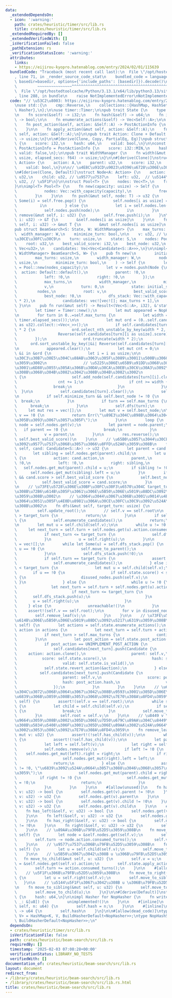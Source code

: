 ```yaml
---
data:
  _extendedDependsOn:
  - icon: ':warning:'
    path: crates/heuristic/timer/src/lib.rs
    title: crates/heuristic/timer/src/lib.rs
  _extendedRequiredBy: []
  _extendedVerifiedWith: []
  _isVerificationFailed: false
  _pathExtension: rs
  _verificationStatusIcon: ':warning:'
  attributes:
    links:
    - https://eijirou-kyopro.hatenablog.com/entry/2024/02/01/115639
  bundledCode: "Traceback (most recent call last):\n  File \"/opt/hostedtoolcache/Python/3.13.1/x64/lib/python3.13/site-packages/onlinejudge_verify/documentation/build.py\"\
    , line 71, in _render_source_code_stat\n    bundled_code = language.bundle(stat.path,\
    \ basedir=basedir, options={'include_paths': [basedir]}).decode()\n          \
    \         ~~~~~~~~~~~~~~~^^^^^^^^^^^^^^^^^^^^^^^^^^^^^^^^^^^^^^^^^^^^^^^^^^^^^^^^^^^^^^^^^^\n\
    \  File \"/opt/hostedtoolcache/Python/3.13.1/x64/lib/python3.13/site-packages/onlinejudge_verify/languages/rust.py\"\
    , line 288, in bundle\n    raise NotImplementedError\nNotImplementedError\n"
  code: "// \u53C2\u8003: https://eijirou-kyopro.hatenablog.com/entry/2024/02/01/115639\n\
    \nuse std::{\n    cmp::Reverse,\n    collections::{HashMap, HashSet},\n    hash::{BuildHasherDefault,\
    \ Hasher},\n};\n\nuse timer::Timer;\n\npub trait State {\n    type A: Action;\n\
    \n    fn score(&self) -> i32;\n    fn hash(&self) -> u64;\n    fn is_valid(&self)\
    \ -> bool;\n\n    fn enumerate_actions(&self) -> Vec<Self::A>;\n\n    #[allow(unused_variables)]\n\
    \    fn post_action(&self, action: &Self::A) -> PostActionInfo {\n        UNIMPLEMENT_POST_ACTION\n\
    \    }\n\n    fn apply_action(&mut self, action: &Self::A);\n    fn revert_action(&mut\
    \ self, action: &Self::A);\n}\n\npub trait Action: Clone + Default {\n    fn consumed_turns(&self)\
    \ -> usize;\n}\n\n#[derive(Clone, Copy, PartialEq, Eq)]\npub struct PostActionInfo\
    \ {\n    score: i32,\n    hash: u64,\n    valid: bool,\n}\n\nconst UNIMPLEMENT_POST_ACTION:\
    \ PostActionInfo = PostActionInfo {\n    score: i32::MIN,\n    hash: !0,\n   \
    \ valid: false,\n};\n\npub trait WidthManager {\n    fn width(&mut self, turn:\
    \ usize, elapsed_secs: f64) -> usize;\n}\n\n#[derive(Clone)]\nstruct Candidate<A:\
    \ Action> {\n    action: A,\n    parent: u32,\n    score: i32,\n    hash: u64,\n\
    \    valid: bool,\n}\n\n// \u4E8C\u91CD\u9023\u9396\u6728\u306E\u30CE\u30FC\u30C9\
    \n#[derive(Clone, Default)]\nstruct Node<A: Action> {\n    action: A,\n    parent:\
    \ u32,\n    child: u32, // \u9577\u7537\n    left: u32,  // \u5144\n    right:\
    \ u32, // \u5F1F\n}\n\nstruct Pool<T> {\n    nodes: Vec<T>,\n    free: Vec<u32>,\n\
    }\n\nimpl<T> Pool<T> {\n    fn new(capacity: usize) -> Self {\n        Self {\n\
    \            nodes: Vec::with_capacity(capacity),\n            free: Vec::with_capacity(capacity),\n\
    \        }\n    }\n\n    fn push(&mut self, node: T) -> u32 {\n        if let\
    \ Some(i) = self.free.pop() {\n            self.nodes[i as usize] = node;\n  \
    \          i\n        } else {\n            let i = self.nodes.len() as u32;\n\
    \            self.nodes.push(node);\n            i\n        }\n    }\n\n    fn\
    \ remove(&mut self, i: u32) {\n        self.free.push(i);\n    }\n\n    fn get(&self,\
    \ i: u32) -> &T {\n        &self.nodes[i as usize]\n    }\n\n    fn get_mut(&mut\
    \ self, i: u32) -> &mut T {\n        &mut self.nodes[i as usize]\n    }\n}\n\n\
    pub struct BeamSearch<S: State, W: WidthManager> {\n    max_turns: usize,\n  \
    \  width_manager: W,\n    minimize_turn: bool,\n\n    v: u32, // \u73FE\u5728\u306E\
    \u30CE\u30FC\u30C9\n    turn: usize,\n    state: S,\n    nodes: Pool<Node<S::A>>,\n\
    \    root: u32,\n    best_valid_score: i32,\n    best_node: u32,\n    dfs_stack:\
    \ Vec<u32>,\n    candidates: Vec<Vec<Candidate<S::A>>>,\n}\n\nimpl<S: State, W:\
    \ WidthManager> BeamSearch<S, W> {\n    pub fn new(\n        initial_state: S,\n\
    \        max_turns: usize,\n        width_manager: W,\n        nodes_capacity:\
    \ usize,\n        minimize_turn: bool,\n    ) -> Self {\n        let mut nodes\
    \ = Pool::new(nodes_capacity);\n        let v = nodes.push(Node {\n          \
    \  action: Default::default(),\n            parent: !0,\n            child: !0,\n\
    \            left: !0,\n            right: !0,\n        });\n        Self {\n\
    \            max_turns,\n            width_manager,\n            minimize_turn,\n\
    \            v,\n            turn: 0,\n            state: initial_state,\n   \
    \         nodes,\n            root: v,\n            best_valid_score: i32::MIN,\n\
    \            best_node: !0,\n            dfs_stack: Vec::with_capacity(nodes_capacity\
    \ * 2),\n            candidates: vec![vec![]; max_turns + 1],\n        }\n   \
    \ }\n\n    pub fn run(&mut self) -> Result<(Vec<S::A>, i32), &'static str> {\n\
    \        let timer = Timer::new();\n        let mut appeared = NopHashSet::default();\n\
    \n        for turn in 0..=self.max_turns {\n            let width = self.width_manager.width(turn,\
    \ timer.elapsed_secs());\n\n            let mut ord = (0..self.candidates[turn].len()\
    \ as u32).collect::<Vec<_>>();\n            if self.candidates[turn].len() > width\
    \ * 2 {\n                ord.select_nth_unstable_by_key(width * 2, |&i| {\n  \
    \                  Reverse(self.candidates[turn][i as usize].score)\n        \
    \        });\n                ord.truncate(width * 2);\n            }\n      \
    \      ord.sort_unstable_by_key(|&i| Reverse(self.candidates[turn][i as usize].score));\n\
    \n            appeared.clear();\n            let mut cnt = 0;\n            for\
    \ &i in &ord {\n                let i = i as usize;\n\n                // \u30CF\
    \u30C3\u30B7\u30E5\u304C\u88AB\u3063\u305F\u3089\u30011\u500B\u3060\u3051\u6B8B\
    \u3059\u3002\n                // \u5225\u306E\u65B9\u91DD\u3068\u3057\u3066\u306F\
    \u3001\u6D88\u3055\u305A\u306B\u30DA\u30CA\u30EB\u30C6\u30A3\u3092\u4E0E\u3048\
    \u308B\u3068\u304B\u3082\u3042\u308B\u304B\u3082\u3002\n                if appeared.insert(self.candidates[turn][i].hash)\
    \ {\n                    self.add_node(self.candidates[turn][i].clone());\n  \
    \                  cnt += 1;\n                    if cnt >= width {\n        \
    \                break;\n                    }\n                }\n          \
    \  }\n\n            self.candidates[turn].clear();\n            self.candidates[turn].shrink_to_fit();\n\
    \n            if self.minimize_turn && self.best_node != !0 {\n              \
    \  break;\n            }\n            if turn == self.max_turns {\n          \
    \      break;\n            }\n\n            self.dfs(turn);\n        }\n\n   \
    \     let mut res = vec![];\n        let mut v = self.best_node;\n\n        if\
    \ v == !0 {\n            return Err(\"\u89E3\u304C\u898B\u3064\u304B\u308A\u307E\
    \u305B\u3093\u3067\u3057\u305F\");\n        }\n\n        loop {\n            let\
    \ node = self.nodes.get(v);\n            let parent = node.parent;\n         \
    \   if parent == !0 {\n                break;\n            }\n            res.push(node.action.clone());\n\
    \            v = parent;\n        }\n\n        res.reverse();\n        Ok((res,\
    \ self.best_valid_score))\n    }\n\n    // \u65B0\u3057\u3044\u30CE\u30FC\u30C9\
    \u3092\u9577\u7537\u3068\u3057\u3066\u8FFD\u52A0\u3059\u308B\n    fn add_node(&mut\
    \ self, cand: Candidate<S::A>) -> u32 {\n        let parent = cand.parent;\n \
    \       let sibling = self.nodes.get(parent).child;\n        let u = self.nodes.push(Node\
    \ {\n            action: cand.action,\n            parent,\n            child:\
    \ !0,\n            left: !0,\n            right: sibling,\n        });\n     \
    \   self.nodes.get_mut(parent).child = u;\n        if sibling != !0 {\n      \
    \      self.nodes.get_mut(sibling).left = u;\n        }\n        if cand.valid\
    \ && cand.score > self.best_valid_score {\n            self.best_node = u;\n \
    \           self.best_valid_score = cand.score;\n        }\n        u\n    }\n\
    \n    // \u73FE\u5728\u306E\u30BF\u30FC\u30F3\u6570\u304C target_turn \u3067\u3042\
    \u308B\u72B6\u614B\u305F\u3061\u306E\u5B50\u306E\u5019\u88DC\u3092\u5217\u6319\
    \u3059\u308B\u3002\n    // \u3064\u3044\u3067\u306B\u3001\u9014\u4E2D\u3067\u898B\
    \u3064\u3051\u305F\u4E0D\u8981\u306A\u30CE\u30FC\u30C9\u3092\u524A\u9664\u3059\
    \u308B\u3002\n    fn dfs(&mut self, target_turn: usize) {\n        assert!(self.dfs_stack.is_empty());\n\
    \n        self.update_root();\n        // self.v == self.root\n\n        if self.turn\
    \ > target_turn {\n            return;\n        }\n\n        if self.turn == target_turn\
    \ {\n            self.enumerate_candidates();\n            return;\n        }\n\
    \n        let mut u = self.child(self.v);\n\n        while u != !0 {\n       \
    \     let next_turn = self.turn + self.nodes.get(u).action.consumed_turns();\n\
    \            if next_turn <= target_turn {\n                self.dfs_stack.push(u);\n\
    \            }\n            u = self.right(u);\n        }\n\n        let mut disused_nodes\
    \ = vec![];\n        while let Some(u) = self.dfs_stack.pop() {\n            if\
    \ u == !0 {\n                self.move_to_parent();\n                continue;\n\
    \            }\n\n            self.dfs_stack.push(!0);\n            self.move_to_child(u);\n\
    \            if self.turn == target_turn {\n                assert!(!self.has_child(self.v));\n\
    \                self.enumerate_candidates();\n            } else if self.turn\
    \ < target_turn {\n                let mut u = self.child(self.v);\n         \
    \       if u == !0 {\n                    if self.state.score() < self.best_valid_score\
    \ {\n                        disused_nodes.push(self.v);\n                   \
    \ }\n                } else {\n                    while u != !0 {\n         \
    \               let next_turn = self.turn + self.nodes.get(u).action.consumed_turns();\n\
    \                        if next_turn <= target_turn {\n                     \
    \       self.dfs_stack.push(u);\n                        }\n                 \
    \       u = self.right(u);\n                    }\n                }\n       \
    \     } else {\n                unreachable!()\n            }\n        }\n   \
    \     assert!(self.v == self.root);\n\n        for v in disused_nodes {\n    \
    \        self.remove_leaf(v);\n        }\n    }\n\n    // \u73FE\u5728\u306E\u72B6\
    \u614B\u306E\u5B50\u306E\u5019\u88DC\u3092\u5217\u6319\u3059\u308B\n    fn enumerate_candidates(&mut\
    \ self) {\n        let actions = self.state.enumerate_actions();\n        for\
    \ action in actions {\n            let next_turn = self.turn + action.consumed_turns();\n\
    \            if next_turn > self.max_turns {\n                continue;\n    \
    \        }\n\n            let post_action = self.state.post_action(&action);\n\
    \            if post_action == UNIMPLEMENT_POST_ACTION {\n                self.state.apply_action(&action);\n\
    \                self.candidates[next_turn].push(Candidate {\n               \
    \     action: action.clone(),\n                    parent: self.v,\n         \
    \           score: self.state.score(),\n                    hash: self.state.hash(),\n\
    \                    valid: self.state.is_valid(),\n                });\n    \
    \            self.state.revert_action(&action);\n            } else {\n      \
    \          self.candidates[next_turn].push(Candidate {\n                    action,\n\
    \                    parent: self.v,\n                    score: post_action.score,\n\
    \                    hash: post_action.hash,\n                    valid: post_action.valid,\n\
    \                });\n            }\n        }\n    }\n\n    // \u6839\u306E\u5B50\
    \u304C\u3072\u3068\u3064\u3067\u3042\u308B\u9593\u3001\u305D\u306E\u5B50\u3092\
    \u6839\u306B\u3059\u308B\u3053\u3068\u3092\u7E70\u308A\u8FD4\u3059\n    fn update_root(&mut\
    \ self) {\n        assert!(self.v == self.root);\n\n        while self.has_child(self.v)\
    \ {\n            let child = self.child(self.v);\n            if self.has_right(child)\
    \ {\n                break;\n            }\n            self.move_to_first_child();\n\
    \        }\n        self.root = self.v;\n    }\n\n    // \u8449 v \u3092\u524A\
    \u9664\u3059\u308B\u3002\u305D\u306E\u7D50\u679C\u89AA\u304C\u8449\u306B\u306A\
    \u308B\u5834\u5408\u306F\u3001\u305D\u306E\u89AA\u3082\u524A\u9664\u3059\u308B\
    \u3002\u3053\u308C\u3092\u7E70\u308A\u8FD4\u3059\n    fn remove_leaf(&mut self,\
    \ mut v: u32) {\n        assert!(!self.has_child(v));\n\n        while v != self.best_node\
    \ {\n            assert!(!self.has_child(v));\n\n            let parent = self.parent(v);\n\
    \            let left = self.left(v);\n            let right = self.right(v);\n\
    \            self.nodes.remove(v);\n            if left != !0 {\n            \
    \    self.nodes.get_mut(left).right = right;\n                if right != !0 {\n\
    \                    self.nodes.get_mut(right).left = left;\n                }\n\
    \                return;\n            } else {\n                assert!(parent\
    \ != !0, \"\u6839\u3092\u524A\u9664\u3057\u3088\u3046\u3068\u3057\u3066\u3044\u307E\
    \u3059\");\n                self.nodes.get_mut(parent).child = right;\n      \
    \          if right != !0 {\n                    self.nodes.get_mut(right).left\
    \ = !0;\n                    return;\n                }\n                v = parent;\n\
    \            }\n        }\n    }\n\n    #[allow(unused)]\n    fn has_parent(&self,\
    \ v: u32) -> bool {\n        self.nodes.get(v).parent != !0\n    }\n\n    fn parent(&self,\
    \ v: u32) -> u32 {\n        self.nodes.get(v).parent\n    }\n\n    fn has_child(&self,\
    \ v: u32) -> bool {\n        self.nodes.get(v).child != !0\n    }\n\n    fn child(&self,\
    \ v: u32) -> u32 {\n        self.nodes.get(v).child\n    }\n\n    #[allow(unused)]\n\
    \    fn has_left(&self, v: u32) -> bool {\n        self.nodes.get(v).left != !0\n\
    \    }\n\n    fn left(&self, v: u32) -> u32 {\n        self.nodes.get(v).left\n\
    \    }\n\n    fn has_right(&self, v: u32) -> bool {\n        self.nodes.get(v).right\
    \ != !0\n    }\n\n    fn right(&self, v: u32) -> u32 {\n        self.nodes.get(v).right\n\
    \    }\n\n    // \u89AA\u306B\u79FB\u52D5\u3059\u308B\n    fn move_to_parent(&mut\
    \ self) {\n        let node = &self.nodes.get(self.v);\n        self.state.revert_action(&node.action);\n\
    \        self.turn -= node.action.consumed_turns();\n        self.v = node.parent;\n\
    \    }\n\n    // \u9577\u7537\u306B\u79FB\u52D5\u3059\u308B\n    fn move_to_first_child(&mut\
    \ self) {\n        let u = self.child(self.v);\n        self.move_to_child(u);\n\
    \    }\n\n    // \u5B50\u3067\u3042\u308B u \u306B\u79FB\u52D5\u3059\u308B\n \
    \   fn move_to_child(&mut self, u: u32) {\n        self.v = u;\n        let action\
    \ = &self.nodes.get(self.v).action;\n        self.state.apply_action(action);\n\
    \        self.turn += action.consumed_turns();\n    }\n\n    #[allow(unused)]\n\
    \    // \u5F1F\u306B\u79FB\u52D5\u3059\u308B\n    fn move_to_right(&mut self)\
    \ {\n        let u = self.right(self.v);\n        self.move_to_sibling(u);\n \
    \   }\n\n    // \u5144\u5F1F\u3067\u3042\u308B u \u306B\u79FB\u52D5\u3059\u308B\
    \n    fn move_to_sibling(&mut self, u: u32) {\n        self.move_to_parent();\n\
    \        self.move_to_child(u);\n    }\n}\n\n#[derive(Default)]\nstruct NopHasher\
    \ {\n    hash: u64,\n}\n\nimpl Hasher for NopHasher {\n    fn write(&mut self,\
    \ _: &[u8]) {\n        unimplemented!()\n    }\n\n    #[inline]\n    fn write_u64(&mut\
    \ self, n: u64) {\n        self.hash = n;\n    }\n\n    #[inline]\n    fn finish(&self)\
    \ -> u64 {\n        self.hash\n    }\n}\n\n#[allow(dead_code)]\ntype NopHashMap<K,\
    \ V> = HashMap<K, V, BuildHasherDefault<NopHasher>>;\ntype NopHashSet<K> = HashSet<K,\
    \ BuildHasherDefault<NopHasher>>;\n"
  dependsOn:
  - crates/heuristic/timer/src/lib.rs
  isVerificationFile: false
  path: crates/heuristic/beam-search/src/lib.rs
  requiredBy: []
  timestamp: '2025-02-03 07:08:28+00:00'
  verificationStatus: LIBRARY_NO_TESTS
  verifiedWith: []
documentation_of: crates/heuristic/beam-search/src/lib.rs
layout: document
redirect_from:
- /library/crates/heuristic/beam-search/src/lib.rs
- /library/crates/heuristic/beam-search/src/lib.rs.html
title: crates/heuristic/beam-search/src/lib.rs
---
```

